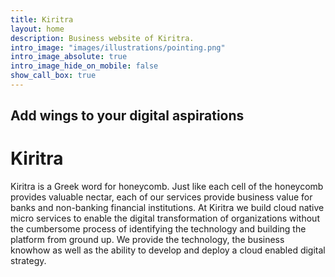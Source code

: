 ```yaml
---
title: Kiritra
layout: home
description: Business website of Kiritra.
intro_image: "images/illustrations/pointing.png"
intro_image_absolute: true
intro_image_hide_on_mobile: false
show_call_box: true
---
```


## Add wings to your digital aspirations

# Kiritra
Kiritra is a Greek word for honeycomb. Just like each cell of the honeycomb provides valuable nectar, each of our services provide business value for banks and non-banking financial institutions. At Kiritra we build cloud native micro services to enable the digital transformation of organizations without the cumbersome process of identifying the technology and building the platform from ground up. We provide the technology, the business knowhow as well as the ability to develop and deploy a cloud enabled digital strategy.
